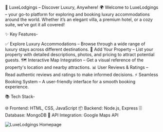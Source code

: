 🏨 LuxeLodgings – Discover Luxury, Anywhere! 🌍
Welcome to LuxeLodgings – your go-to platform for exploring and booking luxury accommodations around the world. Whether it’s an elegant villa, a premium hotel, or a cozy suite, we’ve got it all covered!

✨ Key Features-

✅ Explore Luxury Accommodations – Browse through a wide range of luxury stays across different destinations.
🏡 Add Your Property – List your property with detailed descriptions, photos, and pricing to attract potential guests.
🗺️ Interactive Map Integration – Get a visual reference of the property's location and nearby attractions.
📊 User Reviews & Ratings – Read authentic reviews and ratings to make informed decisions.
⚡️ Seamless Booking System – A user-friendly interface for a smooth booking experience.

📚 Tech Stack-

🌐 Frontend: HTML, CSS, JavaScript
📦 Backend: Node.js, Express
🗄️ Database: MongoDB
📡 API Integration: Google Maps API

![LuxeLodgings Homepage](https://github.com/username/repo-name/blob/main/images/LuxeLodgings.png?raw=true)


